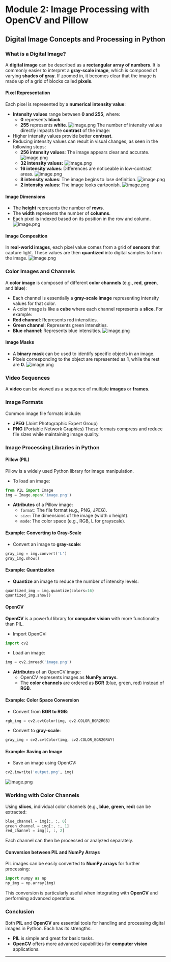 

# Module 2: Image Processing with OpenCV and Pillow
## Digital Image Concepts and Processing in Python
### What is a Digital Image?
A **digital image** can be described as a **rectangular array of numbers**. It is commonly easier to interpret a **gray-scale image**, which is composed of varying **shades of gray**. If zoomed in, it becomes clear that the image is made up of a grid of blocks called **pixels**.
#### Pixel Representation
Each pixel is represented by a **numerical intensity value**:
- **Intensity values** range between **0 and 255**, where:
	- **0** represents **black**.
	- **255** represents **white**.
![image.png](https://prod-files-secure.s3.us-west-2.amazonaws.com/03e82b26-cccb-4906-bb56-adabcbdc0655/fa1bb4aa-313a-44c2-a7b3-7fa4a8432b08/image.png?X-Amz-Algorithm=AWS4-HMAC-SHA256&X-Amz-Content-Sha256=UNSIGNED-PAYLOAD&X-Amz-Credential=ASIAZI2LB4666B5RP6AZ%2F20250130%2Fus-west-2%2Fs3%2Faws4_request&X-Amz-Date=20250130T161812Z&X-Amz-Expires=3600&X-Amz-Security-Token=IQoJb3JpZ2luX2VjEJ%2F%2F%2F%2F%2F%2F%2F%2F%2F%2F%2FwEaCXVzLXdlc3QtMiJIMEYCIQDLXNSCD6olifRb4QqZ5ZnizwRC%2FumLWpsYJP0Wn4N4%2FQIhANe8y5la1QGM4utMb7ugvDS%2BXa9ptjUl1djTmUbGtpOsKogECKj%2F%2F%2F%2F%2F%2F%2F%2F%2F%2FwEQABoMNjM3NDIzMTgzODA1IgyezurI2DQassogAuQq3APfQKFn36SgbFkfxYTJe6w5TXrDr5JOoHjb3sWdhflvP%2BwSzHnwxkC9YS1inEQ96I%2BJRGs7FkEsMAKO0HsIOVx7p%2F67p9FotKhnTP8%2F6UEz5r0hMkapMjisCXpl0EmeNdII4pFWRnmi2LALr6Z%2BQyjexJC2AtuYTf7yw6XDleqLwBekOEqw%2BJXRvj4ZXhTaDKPKaTlul7uIBAwjbvwpHCmXuYkHipjR7sEuX8UjWAj2b4EbBgzIDTLmx6VY367NghZfYoYZ3apWWFNi0kkNt4xMq643Berj%2FE5PAlTxzF3uTZpjqR37favrMIrX7bJS6XZjbM8jOPuECGm6SN3m1b4lg3kjDoiQLLJngzhBriSKHb2RIjpku0viijtuAQU3sEe78l9mkObWOlIoem8KtcQbVYPigSwajverR2K2UnpxY%2FmIxxKh1i9DMtq1i%2BeNO1Jx379gdVBxvfhUP702pwT6emH5JfWE4Rx%2FLmcYOJOSXccDX%2BzYkYw1CWEk%2FCz9BAJCGJnHysf7RpEBBXaV3P%2FGdPGql%2FSkBajKa%2Foq1XuFLm4SqEqcniTKXPtIbq0qeksYX2tYMAQ3g7pt4Qa%2BK2leaxtnlm%2FGovMTIlyRySn2jdkdczkaBKmtQ%2FcqizDtl%2B68BjqkAddyHoe5NdMWsawMurYWAQq4wHycIaAM7Jl5hBviLKiXKfYQUUartU4uZ1VpXfzQNWr8PBp9zK3JD2d3H3mQ02btys4JUoPogUvlzyH3A%2BVMZh54uZqRMOGzcWZLzcvJS5Fsb7VUK6ZwYvVpsMs%2ByjDK4xFha3qa9rdpmEO3Wj8O7tfUcMVYK8vsJ7CR0f4J3pZBu88HUf%2FnU1Iq6qDzIfXn3BpE&X-Amz-Signature=a098411f1114697fc784e1c0d2020afc03a2187683dde1f3e1d0b28275c8be89&X-Amz-SignedHeaders=host&x-id=GetObject)
The number of intensity values directly impacts the **contrast** of the image:
- Higher intensity values provide better **contrast**.
- Reducing intensity values can result in visual changes, as seen in the following steps:
	- **256 intensity values**: The image appears clear and accurate.
![image.png](https://prod-files-secure.s3.us-west-2.amazonaws.com/03e82b26-cccb-4906-bb56-adabcbdc0655/0de7dfb4-99dc-4b87-8932-5165b3c3b775/image.png?X-Amz-Algorithm=AWS4-HMAC-SHA256&X-Amz-Content-Sha256=UNSIGNED-PAYLOAD&X-Amz-Credential=ASIAZI2LB466TK7MDM33%2F20250130%2Fus-west-2%2Fs3%2Faws4_request&X-Amz-Date=20250130T161813Z&X-Amz-Expires=3600&X-Amz-Security-Token=IQoJb3JpZ2luX2VjEJ%2F%2F%2F%2F%2F%2F%2F%2F%2F%2F%2FwEaCXVzLXdlc3QtMiJGMEQCICpBQ%2BIDCDstu0XYoZfMBjgtpL%2FmKmcY%2BArX13YSnAnyAiBuBUMhJ8BiypTHEXyMeHyJ7tUGdN%2FXTak6PlMqAaC%2FwCqIBAio%2F%2F%2F%2F%2F%2F%2F%2F%2F%2F8BEAAaDDYzNzQyMzE4MzgwNSIMK1eRod9Ytoc8wYGqKtwDHT3GceZ4739epv1QWh9hN1LIWP24jnETv5XhO9Wn3nir8nCuUmNkDmXD0pzXAKEAoJ8Pk6xsRRM1Tge20YnQD6RtQvVB8wN7tId8l58AwEKyu3VyYSS5vmpvsNdP55dlDwA%2BC1V%2FVYgAgy5X9sdRkR8kFcriReqfID0B%2Fzo0%2BYAtCCIpFKR%2F84wjy%2FzUcRqQbFZ3bY%2FIvINcLcnApbiw7oH%2BgPuJy4kqHQC83eedssJsHtEbkp8wxqdk2D8l%2FpZF4VaaAYbQM%2FT0h3pGCpo4GGobvRrx7ikaazsJE%2B2kv%2BC7usJ1hq1YW%2Fn0L2DCF32%2Bnf%2FSPtoDGIHXOhnpUkVup5YMQtSNPJh2nNqYxF5QsN5Cq%2B2HCUMuoG8MZeVdegX7FvLT02auEvkrp48bpiS2wxarUV9MSC6G635kYmH9cmjdz2gVTk4FdqRMaPjp32y9RzEnim2ZmXUX5%2FshQlYaas3oGBxN5lMux%2BBsZRsiXJb2zykeW59hXaWTqM1tIE0vMruHcHnZ6iQyoXMY03zltwASLeO0Fp8e2LHLitfnYDnUI78yDCZJprhf2FmB2RfCIVnnwwjQZvdM%2Fe88AL1tgZD6I6bMTwAtqRTdTxSn9fMJHLNCX5itoxrpd8sw0pfuvAY6pgHso3ORdYCVPYplmC4ePbwEADimD3yewARLGiy4Ed3TdUrz7z2nGJWf6eAdCZ0K8s0iL3abq%2FxDCSyTGs3c9hiGuhH6ynxfRl%2Bt036v5JBPSNLkJDdHND3kdSGzSo70TURhwEiqjnhsQk56p9Kl%2FQFd3%2BKOyaPXtRsLylYq%2FruYRrHEtXUQ6Ti5dQQ1Z%2F%2BnDNuHWdZzHU4TK7VCpqiFRelOgT%2B8ybyA&X-Amz-Signature=c9031ee1c08b8a19ff969bfba7c3bd1388021d051a1b2c3f90d24abe3f5f8b2c&X-Amz-SignedHeaders=host&x-id=GetObject)
	- **32 intensity values:**
![image.png](https://prod-files-secure.s3.us-west-2.amazonaws.com/03e82b26-cccb-4906-bb56-adabcbdc0655/7eb81f08-b190-4c5a-ba2b-2a498a15b2c4/image.png?X-Amz-Algorithm=AWS4-HMAC-SHA256&X-Amz-Content-Sha256=UNSIGNED-PAYLOAD&X-Amz-Credential=ASIAZI2LB466TK7MDM33%2F20250130%2Fus-west-2%2Fs3%2Faws4_request&X-Amz-Date=20250130T161813Z&X-Amz-Expires=3600&X-Amz-Security-Token=IQoJb3JpZ2luX2VjEJ%2F%2F%2F%2F%2F%2F%2F%2F%2F%2F%2FwEaCXVzLXdlc3QtMiJGMEQCICpBQ%2BIDCDstu0XYoZfMBjgtpL%2FmKmcY%2BArX13YSnAnyAiBuBUMhJ8BiypTHEXyMeHyJ7tUGdN%2FXTak6PlMqAaC%2FwCqIBAio%2F%2F%2F%2F%2F%2F%2F%2F%2F%2F8BEAAaDDYzNzQyMzE4MzgwNSIMK1eRod9Ytoc8wYGqKtwDHT3GceZ4739epv1QWh9hN1LIWP24jnETv5XhO9Wn3nir8nCuUmNkDmXD0pzXAKEAoJ8Pk6xsRRM1Tge20YnQD6RtQvVB8wN7tId8l58AwEKyu3VyYSS5vmpvsNdP55dlDwA%2BC1V%2FVYgAgy5X9sdRkR8kFcriReqfID0B%2Fzo0%2BYAtCCIpFKR%2F84wjy%2FzUcRqQbFZ3bY%2FIvINcLcnApbiw7oH%2BgPuJy4kqHQC83eedssJsHtEbkp8wxqdk2D8l%2FpZF4VaaAYbQM%2FT0h3pGCpo4GGobvRrx7ikaazsJE%2B2kv%2BC7usJ1hq1YW%2Fn0L2DCF32%2Bnf%2FSPtoDGIHXOhnpUkVup5YMQtSNPJh2nNqYxF5QsN5Cq%2B2HCUMuoG8MZeVdegX7FvLT02auEvkrp48bpiS2wxarUV9MSC6G635kYmH9cmjdz2gVTk4FdqRMaPjp32y9RzEnim2ZmXUX5%2FshQlYaas3oGBxN5lMux%2BBsZRsiXJb2zykeW59hXaWTqM1tIE0vMruHcHnZ6iQyoXMY03zltwASLeO0Fp8e2LHLitfnYDnUI78yDCZJprhf2FmB2RfCIVnnwwjQZvdM%2Fe88AL1tgZD6I6bMTwAtqRTdTxSn9fMJHLNCX5itoxrpd8sw0pfuvAY6pgHso3ORdYCVPYplmC4ePbwEADimD3yewARLGiy4Ed3TdUrz7z2nGJWf6eAdCZ0K8s0iL3abq%2FxDCSyTGs3c9hiGuhH6ynxfRl%2Bt036v5JBPSNLkJDdHND3kdSGzSo70TURhwEiqjnhsQk56p9Kl%2FQFd3%2BKOyaPXtRsLylYq%2FruYRrHEtXUQ6Ti5dQQ1Z%2F%2BnDNuHWdZzHU4TK7VCpqiFRelOgT%2B8ybyA&X-Amz-Signature=02f946fca10ba5a7472df1453d104d94e7cd0c3e059719c83b42ecba6aa9d6c9&X-Amz-SignedHeaders=host&x-id=GetObject)
	- **16 intensity values**: Differences are noticeable in low-contrast areas.
![image.png](https://prod-files-secure.s3.us-west-2.amazonaws.com/03e82b26-cccb-4906-bb56-adabcbdc0655/6bf56d44-9a14-4b7b-98c2-1f00b8630f0c/image.png?X-Amz-Algorithm=AWS4-HMAC-SHA256&X-Amz-Content-Sha256=UNSIGNED-PAYLOAD&X-Amz-Credential=ASIAZI2LB466TK7MDM33%2F20250130%2Fus-west-2%2Fs3%2Faws4_request&X-Amz-Date=20250130T161813Z&X-Amz-Expires=3600&X-Amz-Security-Token=IQoJb3JpZ2luX2VjEJ%2F%2F%2F%2F%2F%2F%2F%2F%2F%2F%2FwEaCXVzLXdlc3QtMiJGMEQCICpBQ%2BIDCDstu0XYoZfMBjgtpL%2FmKmcY%2BArX13YSnAnyAiBuBUMhJ8BiypTHEXyMeHyJ7tUGdN%2FXTak6PlMqAaC%2FwCqIBAio%2F%2F%2F%2F%2F%2F%2F%2F%2F%2F8BEAAaDDYzNzQyMzE4MzgwNSIMK1eRod9Ytoc8wYGqKtwDHT3GceZ4739epv1QWh9hN1LIWP24jnETv5XhO9Wn3nir8nCuUmNkDmXD0pzXAKEAoJ8Pk6xsRRM1Tge20YnQD6RtQvVB8wN7tId8l58AwEKyu3VyYSS5vmpvsNdP55dlDwA%2BC1V%2FVYgAgy5X9sdRkR8kFcriReqfID0B%2Fzo0%2BYAtCCIpFKR%2F84wjy%2FzUcRqQbFZ3bY%2FIvINcLcnApbiw7oH%2BgPuJy4kqHQC83eedssJsHtEbkp8wxqdk2D8l%2FpZF4VaaAYbQM%2FT0h3pGCpo4GGobvRrx7ikaazsJE%2B2kv%2BC7usJ1hq1YW%2Fn0L2DCF32%2Bnf%2FSPtoDGIHXOhnpUkVup5YMQtSNPJh2nNqYxF5QsN5Cq%2B2HCUMuoG8MZeVdegX7FvLT02auEvkrp48bpiS2wxarUV9MSC6G635kYmH9cmjdz2gVTk4FdqRMaPjp32y9RzEnim2ZmXUX5%2FshQlYaas3oGBxN5lMux%2BBsZRsiXJb2zykeW59hXaWTqM1tIE0vMruHcHnZ6iQyoXMY03zltwASLeO0Fp8e2LHLitfnYDnUI78yDCZJprhf2FmB2RfCIVnnwwjQZvdM%2Fe88AL1tgZD6I6bMTwAtqRTdTxSn9fMJHLNCX5itoxrpd8sw0pfuvAY6pgHso3ORdYCVPYplmC4ePbwEADimD3yewARLGiy4Ed3TdUrz7z2nGJWf6eAdCZ0K8s0iL3abq%2FxDCSyTGs3c9hiGuhH6ynxfRl%2Bt036v5JBPSNLkJDdHND3kdSGzSo70TURhwEiqjnhsQk56p9Kl%2FQFd3%2BKOyaPXtRsLylYq%2FruYRrHEtXUQ6Ti5dQQ1Z%2F%2BnDNuHWdZzHU4TK7VCpqiFRelOgT%2B8ybyA&X-Amz-Signature=29fb045cd87ec2e816c5a7e40f80f304552f468c430b327bab918d82387bb7a8&X-Amz-SignedHeaders=host&x-id=GetObject)
	- **8 intensity values**: The image begins to lose definition.
![image.png](https://prod-files-secure.s3.us-west-2.amazonaws.com/03e82b26-cccb-4906-bb56-adabcbdc0655/cca05878-ca1a-43e0-8bec-1d146756f9ae/image.png?X-Amz-Algorithm=AWS4-HMAC-SHA256&X-Amz-Content-Sha256=UNSIGNED-PAYLOAD&X-Amz-Credential=ASIAZI2LB466TK7MDM33%2F20250130%2Fus-west-2%2Fs3%2Faws4_request&X-Amz-Date=20250130T161813Z&X-Amz-Expires=3600&X-Amz-Security-Token=IQoJb3JpZ2luX2VjEJ%2F%2F%2F%2F%2F%2F%2F%2F%2F%2F%2FwEaCXVzLXdlc3QtMiJGMEQCICpBQ%2BIDCDstu0XYoZfMBjgtpL%2FmKmcY%2BArX13YSnAnyAiBuBUMhJ8BiypTHEXyMeHyJ7tUGdN%2FXTak6PlMqAaC%2FwCqIBAio%2F%2F%2F%2F%2F%2F%2F%2F%2F%2F8BEAAaDDYzNzQyMzE4MzgwNSIMK1eRod9Ytoc8wYGqKtwDHT3GceZ4739epv1QWh9hN1LIWP24jnETv5XhO9Wn3nir8nCuUmNkDmXD0pzXAKEAoJ8Pk6xsRRM1Tge20YnQD6RtQvVB8wN7tId8l58AwEKyu3VyYSS5vmpvsNdP55dlDwA%2BC1V%2FVYgAgy5X9sdRkR8kFcriReqfID0B%2Fzo0%2BYAtCCIpFKR%2F84wjy%2FzUcRqQbFZ3bY%2FIvINcLcnApbiw7oH%2BgPuJy4kqHQC83eedssJsHtEbkp8wxqdk2D8l%2FpZF4VaaAYbQM%2FT0h3pGCpo4GGobvRrx7ikaazsJE%2B2kv%2BC7usJ1hq1YW%2Fn0L2DCF32%2Bnf%2FSPtoDGIHXOhnpUkVup5YMQtSNPJh2nNqYxF5QsN5Cq%2B2HCUMuoG8MZeVdegX7FvLT02auEvkrp48bpiS2wxarUV9MSC6G635kYmH9cmjdz2gVTk4FdqRMaPjp32y9RzEnim2ZmXUX5%2FshQlYaas3oGBxN5lMux%2BBsZRsiXJb2zykeW59hXaWTqM1tIE0vMruHcHnZ6iQyoXMY03zltwASLeO0Fp8e2LHLitfnYDnUI78yDCZJprhf2FmB2RfCIVnnwwjQZvdM%2Fe88AL1tgZD6I6bMTwAtqRTdTxSn9fMJHLNCX5itoxrpd8sw0pfuvAY6pgHso3ORdYCVPYplmC4ePbwEADimD3yewARLGiy4Ed3TdUrz7z2nGJWf6eAdCZ0K8s0iL3abq%2FxDCSyTGs3c9hiGuhH6ynxfRl%2Bt036v5JBPSNLkJDdHND3kdSGzSo70TURhwEiqjnhsQk56p9Kl%2FQFd3%2BKOyaPXtRsLylYq%2FruYRrHEtXUQ6Ti5dQQ1Z%2F%2BnDNuHWdZzHU4TK7VCpqiFRelOgT%2B8ybyA&X-Amz-Signature=dfbe02f162b1ec46c0b91e46450e9e8e01e723d8de8b0c84412576b495499a28&X-Amz-SignedHeaders=host&x-id=GetObject)
	- **2 intensity values**: The image looks cartoonish.
![image.png](https://prod-files-secure.s3.us-west-2.amazonaws.com/03e82b26-cccb-4906-bb56-adabcbdc0655/12da64d7-6b97-44e0-bc2c-52b9c47ce212/image.png?X-Amz-Algorithm=AWS4-HMAC-SHA256&X-Amz-Content-Sha256=UNSIGNED-PAYLOAD&X-Amz-Credential=ASIAZI2LB466TK7MDM33%2F20250130%2Fus-west-2%2Fs3%2Faws4_request&X-Amz-Date=20250130T161813Z&X-Amz-Expires=3600&X-Amz-Security-Token=IQoJb3JpZ2luX2VjEJ%2F%2F%2F%2F%2F%2F%2F%2F%2F%2F%2FwEaCXVzLXdlc3QtMiJGMEQCICpBQ%2BIDCDstu0XYoZfMBjgtpL%2FmKmcY%2BArX13YSnAnyAiBuBUMhJ8BiypTHEXyMeHyJ7tUGdN%2FXTak6PlMqAaC%2FwCqIBAio%2F%2F%2F%2F%2F%2F%2F%2F%2F%2F8BEAAaDDYzNzQyMzE4MzgwNSIMK1eRod9Ytoc8wYGqKtwDHT3GceZ4739epv1QWh9hN1LIWP24jnETv5XhO9Wn3nir8nCuUmNkDmXD0pzXAKEAoJ8Pk6xsRRM1Tge20YnQD6RtQvVB8wN7tId8l58AwEKyu3VyYSS5vmpvsNdP55dlDwA%2BC1V%2FVYgAgy5X9sdRkR8kFcriReqfID0B%2Fzo0%2BYAtCCIpFKR%2F84wjy%2FzUcRqQbFZ3bY%2FIvINcLcnApbiw7oH%2BgPuJy4kqHQC83eedssJsHtEbkp8wxqdk2D8l%2FpZF4VaaAYbQM%2FT0h3pGCpo4GGobvRrx7ikaazsJE%2B2kv%2BC7usJ1hq1YW%2Fn0L2DCF32%2Bnf%2FSPtoDGIHXOhnpUkVup5YMQtSNPJh2nNqYxF5QsN5Cq%2B2HCUMuoG8MZeVdegX7FvLT02auEvkrp48bpiS2wxarUV9MSC6G635kYmH9cmjdz2gVTk4FdqRMaPjp32y9RzEnim2ZmXUX5%2FshQlYaas3oGBxN5lMux%2BBsZRsiXJb2zykeW59hXaWTqM1tIE0vMruHcHnZ6iQyoXMY03zltwASLeO0Fp8e2LHLitfnYDnUI78yDCZJprhf2FmB2RfCIVnnwwjQZvdM%2Fe88AL1tgZD6I6bMTwAtqRTdTxSn9fMJHLNCX5itoxrpd8sw0pfuvAY6pgHso3ORdYCVPYplmC4ePbwEADimD3yewARLGiy4Ed3TdUrz7z2nGJWf6eAdCZ0K8s0iL3abq%2FxDCSyTGs3c9hiGuhH6ynxfRl%2Bt036v5JBPSNLkJDdHND3kdSGzSo70TURhwEiqjnhsQk56p9Kl%2FQFd3%2BKOyaPXtRsLylYq%2FruYRrHEtXUQ6Ti5dQQ1Z%2F%2BnDNuHWdZzHU4TK7VCpqiFRelOgT%2B8ybyA&X-Amz-Signature=2b340a358c53b1863d982d708e35efc2de8ad3785df81c85219dda9efc50c131&X-Amz-SignedHeaders=host&x-id=GetObject)
#### Image Dimensions
- The **height** represents the number of **rows**.
- The **width** represents the number of **columns**.
- Each pixel is indexed based on its position in the row and column.
![image.png](https://prod-files-secure.s3.us-west-2.amazonaws.com/03e82b26-cccb-4906-bb56-adabcbdc0655/ff056335-e79e-4491-b508-30cd45b6c194/image.png?X-Amz-Algorithm=AWS4-HMAC-SHA256&X-Amz-Content-Sha256=UNSIGNED-PAYLOAD&X-Amz-Credential=ASIAZI2LB4666B5RP6AZ%2F20250130%2Fus-west-2%2Fs3%2Faws4_request&X-Amz-Date=20250130T161812Z&X-Amz-Expires=3600&X-Amz-Security-Token=IQoJb3JpZ2luX2VjEJ%2F%2F%2F%2F%2F%2F%2F%2F%2F%2F%2FwEaCXVzLXdlc3QtMiJIMEYCIQDLXNSCD6olifRb4QqZ5ZnizwRC%2FumLWpsYJP0Wn4N4%2FQIhANe8y5la1QGM4utMb7ugvDS%2BXa9ptjUl1djTmUbGtpOsKogECKj%2F%2F%2F%2F%2F%2F%2F%2F%2F%2FwEQABoMNjM3NDIzMTgzODA1IgyezurI2DQassogAuQq3APfQKFn36SgbFkfxYTJe6w5TXrDr5JOoHjb3sWdhflvP%2BwSzHnwxkC9YS1inEQ96I%2BJRGs7FkEsMAKO0HsIOVx7p%2F67p9FotKhnTP8%2F6UEz5r0hMkapMjisCXpl0EmeNdII4pFWRnmi2LALr6Z%2BQyjexJC2AtuYTf7yw6XDleqLwBekOEqw%2BJXRvj4ZXhTaDKPKaTlul7uIBAwjbvwpHCmXuYkHipjR7sEuX8UjWAj2b4EbBgzIDTLmx6VY367NghZfYoYZ3apWWFNi0kkNt4xMq643Berj%2FE5PAlTxzF3uTZpjqR37favrMIrX7bJS6XZjbM8jOPuECGm6SN3m1b4lg3kjDoiQLLJngzhBriSKHb2RIjpku0viijtuAQU3sEe78l9mkObWOlIoem8KtcQbVYPigSwajverR2K2UnpxY%2FmIxxKh1i9DMtq1i%2BeNO1Jx379gdVBxvfhUP702pwT6emH5JfWE4Rx%2FLmcYOJOSXccDX%2BzYkYw1CWEk%2FCz9BAJCGJnHysf7RpEBBXaV3P%2FGdPGql%2FSkBajKa%2Foq1XuFLm4SqEqcniTKXPtIbq0qeksYX2tYMAQ3g7pt4Qa%2BK2leaxtnlm%2FGovMTIlyRySn2jdkdczkaBKmtQ%2FcqizDtl%2B68BjqkAddyHoe5NdMWsawMurYWAQq4wHycIaAM7Jl5hBviLKiXKfYQUUartU4uZ1VpXfzQNWr8PBp9zK3JD2d3H3mQ02btys4JUoPogUvlzyH3A%2BVMZh54uZqRMOGzcWZLzcvJS5Fsb7VUK6ZwYvVpsMs%2ByjDK4xFha3qa9rdpmEO3Wj8O7tfUcMVYK8vsJ7CR0f4J3pZBu88HUf%2FnU1Iq6qDzIfXn3BpE&X-Amz-Signature=58039b3524cad7c6b4584871fed3c60f163ea9e240671e1c3a1b58cfe60e180f&X-Amz-SignedHeaders=host&x-id=GetObject)
#### Image Composition
In **real-world images**, each pixel value comes from a grid of **sensors** that capture light. These values are then **quantized** into digital samples to form the image.
![image.png](https://prod-files-secure.s3.us-west-2.amazonaws.com/03e82b26-cccb-4906-bb56-adabcbdc0655/0c721ea0-409b-4d32-b630-a00d6f170d18/image.png?X-Amz-Algorithm=AWS4-HMAC-SHA256&X-Amz-Content-Sha256=UNSIGNED-PAYLOAD&X-Amz-Credential=ASIAZI2LB4666B5RP6AZ%2F20250130%2Fus-west-2%2Fs3%2Faws4_request&X-Amz-Date=20250130T161812Z&X-Amz-Expires=3600&X-Amz-Security-Token=IQoJb3JpZ2luX2VjEJ%2F%2F%2F%2F%2F%2F%2F%2F%2F%2F%2FwEaCXVzLXdlc3QtMiJIMEYCIQDLXNSCD6olifRb4QqZ5ZnizwRC%2FumLWpsYJP0Wn4N4%2FQIhANe8y5la1QGM4utMb7ugvDS%2BXa9ptjUl1djTmUbGtpOsKogECKj%2F%2F%2F%2F%2F%2F%2F%2F%2F%2FwEQABoMNjM3NDIzMTgzODA1IgyezurI2DQassogAuQq3APfQKFn36SgbFkfxYTJe6w5TXrDr5JOoHjb3sWdhflvP%2BwSzHnwxkC9YS1inEQ96I%2BJRGs7FkEsMAKO0HsIOVx7p%2F67p9FotKhnTP8%2F6UEz5r0hMkapMjisCXpl0EmeNdII4pFWRnmi2LALr6Z%2BQyjexJC2AtuYTf7yw6XDleqLwBekOEqw%2BJXRvj4ZXhTaDKPKaTlul7uIBAwjbvwpHCmXuYkHipjR7sEuX8UjWAj2b4EbBgzIDTLmx6VY367NghZfYoYZ3apWWFNi0kkNt4xMq643Berj%2FE5PAlTxzF3uTZpjqR37favrMIrX7bJS6XZjbM8jOPuECGm6SN3m1b4lg3kjDoiQLLJngzhBriSKHb2RIjpku0viijtuAQU3sEe78l9mkObWOlIoem8KtcQbVYPigSwajverR2K2UnpxY%2FmIxxKh1i9DMtq1i%2BeNO1Jx379gdVBxvfhUP702pwT6emH5JfWE4Rx%2FLmcYOJOSXccDX%2BzYkYw1CWEk%2FCz9BAJCGJnHysf7RpEBBXaV3P%2FGdPGql%2FSkBajKa%2Foq1XuFLm4SqEqcniTKXPtIbq0qeksYX2tYMAQ3g7pt4Qa%2BK2leaxtnlm%2FGovMTIlyRySn2jdkdczkaBKmtQ%2FcqizDtl%2B68BjqkAddyHoe5NdMWsawMurYWAQq4wHycIaAM7Jl5hBviLKiXKfYQUUartU4uZ1VpXfzQNWr8PBp9zK3JD2d3H3mQ02btys4JUoPogUvlzyH3A%2BVMZh54uZqRMOGzcWZLzcvJS5Fsb7VUK6ZwYvVpsMs%2ByjDK4xFha3qa9rdpmEO3Wj8O7tfUcMVYK8vsJ7CR0f4J3pZBu88HUf%2FnU1Iq6qDzIfXn3BpE&X-Amz-Signature=bd41e052f780694133a4d5aba60f7023b4e76164f4bc15171c372f8bc1c6b7e0&X-Amz-SignedHeaders=host&x-id=GetObject)
### Color Images and Channels
A **color image** is composed of different **color channels** (e.g., **red**, **green**, and **blue**):
- Each channel is essentially a **gray-scale image** representing intensity values for that color.
- A color image is like a **cube** where each channel represents a **slice**.
For example:
- **Red channel**: Represents red intensities.
- **Green channel**: Represents green intensities.
- **Blue channel**: Represents blue intensities.
![image.png](https://prod-files-secure.s3.us-west-2.amazonaws.com/03e82b26-cccb-4906-bb56-adabcbdc0655/c0cc17c9-842f-413f-82e8-f3f44278cf74/image.png?X-Amz-Algorithm=AWS4-HMAC-SHA256&X-Amz-Content-Sha256=UNSIGNED-PAYLOAD&X-Amz-Credential=ASIAZI2LB4666B5RP6AZ%2F20250130%2Fus-west-2%2Fs3%2Faws4_request&X-Amz-Date=20250130T161812Z&X-Amz-Expires=3600&X-Amz-Security-Token=IQoJb3JpZ2luX2VjEJ%2F%2F%2F%2F%2F%2F%2F%2F%2F%2F%2FwEaCXVzLXdlc3QtMiJIMEYCIQDLXNSCD6olifRb4QqZ5ZnizwRC%2FumLWpsYJP0Wn4N4%2FQIhANe8y5la1QGM4utMb7ugvDS%2BXa9ptjUl1djTmUbGtpOsKogECKj%2F%2F%2F%2F%2F%2F%2F%2F%2F%2FwEQABoMNjM3NDIzMTgzODA1IgyezurI2DQassogAuQq3APfQKFn36SgbFkfxYTJe6w5TXrDr5JOoHjb3sWdhflvP%2BwSzHnwxkC9YS1inEQ96I%2BJRGs7FkEsMAKO0HsIOVx7p%2F67p9FotKhnTP8%2F6UEz5r0hMkapMjisCXpl0EmeNdII4pFWRnmi2LALr6Z%2BQyjexJC2AtuYTf7yw6XDleqLwBekOEqw%2BJXRvj4ZXhTaDKPKaTlul7uIBAwjbvwpHCmXuYkHipjR7sEuX8UjWAj2b4EbBgzIDTLmx6VY367NghZfYoYZ3apWWFNi0kkNt4xMq643Berj%2FE5PAlTxzF3uTZpjqR37favrMIrX7bJS6XZjbM8jOPuECGm6SN3m1b4lg3kjDoiQLLJngzhBriSKHb2RIjpku0viijtuAQU3sEe78l9mkObWOlIoem8KtcQbVYPigSwajverR2K2UnpxY%2FmIxxKh1i9DMtq1i%2BeNO1Jx379gdVBxvfhUP702pwT6emH5JfWE4Rx%2FLmcYOJOSXccDX%2BzYkYw1CWEk%2FCz9BAJCGJnHysf7RpEBBXaV3P%2FGdPGql%2FSkBajKa%2Foq1XuFLm4SqEqcniTKXPtIbq0qeksYX2tYMAQ3g7pt4Qa%2BK2leaxtnlm%2FGovMTIlyRySn2jdkdczkaBKmtQ%2FcqizDtl%2B68BjqkAddyHoe5NdMWsawMurYWAQq4wHycIaAM7Jl5hBviLKiXKfYQUUartU4uZ1VpXfzQNWr8PBp9zK3JD2d3H3mQ02btys4JUoPogUvlzyH3A%2BVMZh54uZqRMOGzcWZLzcvJS5Fsb7VUK6ZwYvVpsMs%2ByjDK4xFha3qa9rdpmEO3Wj8O7tfUcMVYK8vsJ7CR0f4J3pZBu88HUf%2FnU1Iq6qDzIfXn3BpE&X-Amz-Signature=9a03c08e827e01fc40347d284089ba0cf50845c3a482cd868a0fe6952b8b5f02&X-Amz-SignedHeaders=host&x-id=GetObject)
#### Image Masks
- A **binary mask** can be used to identify specific objects in an image.
- Pixels corresponding to the object are represented as **1**, while the rest are **0**.
![image.png](https://prod-files-secure.s3.us-west-2.amazonaws.com/03e82b26-cccb-4906-bb56-adabcbdc0655/667eab4d-d19d-4618-81d0-663b6beb002c/image.png?X-Amz-Algorithm=AWS4-HMAC-SHA256&X-Amz-Content-Sha256=UNSIGNED-PAYLOAD&X-Amz-Credential=ASIAZI2LB4666B5RP6AZ%2F20250130%2Fus-west-2%2Fs3%2Faws4_request&X-Amz-Date=20250130T161812Z&X-Amz-Expires=3600&X-Amz-Security-Token=IQoJb3JpZ2luX2VjEJ%2F%2F%2F%2F%2F%2F%2F%2F%2F%2F%2FwEaCXVzLXdlc3QtMiJIMEYCIQDLXNSCD6olifRb4QqZ5ZnizwRC%2FumLWpsYJP0Wn4N4%2FQIhANe8y5la1QGM4utMb7ugvDS%2BXa9ptjUl1djTmUbGtpOsKogECKj%2F%2F%2F%2F%2F%2F%2F%2F%2F%2FwEQABoMNjM3NDIzMTgzODA1IgyezurI2DQassogAuQq3APfQKFn36SgbFkfxYTJe6w5TXrDr5JOoHjb3sWdhflvP%2BwSzHnwxkC9YS1inEQ96I%2BJRGs7FkEsMAKO0HsIOVx7p%2F67p9FotKhnTP8%2F6UEz5r0hMkapMjisCXpl0EmeNdII4pFWRnmi2LALr6Z%2BQyjexJC2AtuYTf7yw6XDleqLwBekOEqw%2BJXRvj4ZXhTaDKPKaTlul7uIBAwjbvwpHCmXuYkHipjR7sEuX8UjWAj2b4EbBgzIDTLmx6VY367NghZfYoYZ3apWWFNi0kkNt4xMq643Berj%2FE5PAlTxzF3uTZpjqR37favrMIrX7bJS6XZjbM8jOPuECGm6SN3m1b4lg3kjDoiQLLJngzhBriSKHb2RIjpku0viijtuAQU3sEe78l9mkObWOlIoem8KtcQbVYPigSwajverR2K2UnpxY%2FmIxxKh1i9DMtq1i%2BeNO1Jx379gdVBxvfhUP702pwT6emH5JfWE4Rx%2FLmcYOJOSXccDX%2BzYkYw1CWEk%2FCz9BAJCGJnHysf7RpEBBXaV3P%2FGdPGql%2FSkBajKa%2Foq1XuFLm4SqEqcniTKXPtIbq0qeksYX2tYMAQ3g7pt4Qa%2BK2leaxtnlm%2FGovMTIlyRySn2jdkdczkaBKmtQ%2FcqizDtl%2B68BjqkAddyHoe5NdMWsawMurYWAQq4wHycIaAM7Jl5hBviLKiXKfYQUUartU4uZ1VpXfzQNWr8PBp9zK3JD2d3H3mQ02btys4JUoPogUvlzyH3A%2BVMZh54uZqRMOGzcWZLzcvJS5Fsb7VUK6ZwYvVpsMs%2ByjDK4xFha3qa9rdpmEO3Wj8O7tfUcMVYK8vsJ7CR0f4J3pZBu88HUf%2FnU1Iq6qDzIfXn3BpE&X-Amz-Signature=28d1d9042673038f95ceda336fd234d0feefd49c7def35b3f56712fc2de1d53d&X-Amz-SignedHeaders=host&x-id=GetObject)
### Video Sequences
A **video** can be viewed as a sequence of multiple **images** or **frames**.
### Image Formats
Common image file formats include:
- **JPEG** (Joint Photographic Expert Group)
- **PNG** (Portable Network Graphics)
These formats compress and reduce file sizes while maintaining image quality.
### Image Processing Libraries in Python
#### Pillow (PIL)
Pillow is a widely used Python library for image manipulation.
- To load an image:
```python
from PIL import Image
img = Image.open('image.png')
```
- **Attributes** of a Pillow image:
	- `format`: The file format (e.g., PNG, JPEG).
	- `size`: The dimensions of the image (width x height).
	- `mode`: The color space (e.g., RGB, L for grayscale).
#### Example: Converting to Gray-Scale
- Convert an image to **gray-scale**:
```python
gray_img = img.convert('L')
gray_img.show()
```
#### Example: Quantization
- **Quantize** an image to reduce the number of intensity levels:
```python
quantized_img = img.quantize(colors=16)
quantized_img.show()
```
#### OpenCV
**OpenCV** is a powerful library for **computer vision** with more functionality than PIL.
- Import OpenCV:
```python
import cv2
```
- Load an image:
```python
img = cv2.imread('image.png')
```
- **Attributes** of an OpenCV image:
	- OpenCV represents images as **NumPy arrays**.
	- The **color channels** are ordered as **BGR** (blue, green, red) instead of **RGB**.
#### Example: Color Space Conversion
- Convert from **BGR to RGB**:
```python
rgb_img = cv2.cvtColor(img, cv2.COLOR_BGR2RGB)
```
- Convert to **gray-scale**:
```python
gray_img = cv2.cvtColor(img, cv2.COLOR_BGR2GRAY)
```
#### Example: Saving an Image
- Save an image using OpenCV:
```python
cv2.imwrite('output.png', img)
```
![image.png](https://prod-files-secure.s3.us-west-2.amazonaws.com/03e82b26-cccb-4906-bb56-adabcbdc0655/25fcc977-54ea-484c-997e-9b6bd016f347/image.png?X-Amz-Algorithm=AWS4-HMAC-SHA256&X-Amz-Content-Sha256=UNSIGNED-PAYLOAD&X-Amz-Credential=ASIAZI2LB4666B5RP6AZ%2F20250130%2Fus-west-2%2Fs3%2Faws4_request&X-Amz-Date=20250130T161812Z&X-Amz-Expires=3600&X-Amz-Security-Token=IQoJb3JpZ2luX2VjEJ%2F%2F%2F%2F%2F%2F%2F%2F%2F%2F%2FwEaCXVzLXdlc3QtMiJIMEYCIQDLXNSCD6olifRb4QqZ5ZnizwRC%2FumLWpsYJP0Wn4N4%2FQIhANe8y5la1QGM4utMb7ugvDS%2BXa9ptjUl1djTmUbGtpOsKogECKj%2F%2F%2F%2F%2F%2F%2F%2F%2F%2FwEQABoMNjM3NDIzMTgzODA1IgyezurI2DQassogAuQq3APfQKFn36SgbFkfxYTJe6w5TXrDr5JOoHjb3sWdhflvP%2BwSzHnwxkC9YS1inEQ96I%2BJRGs7FkEsMAKO0HsIOVx7p%2F67p9FotKhnTP8%2F6UEz5r0hMkapMjisCXpl0EmeNdII4pFWRnmi2LALr6Z%2BQyjexJC2AtuYTf7yw6XDleqLwBekOEqw%2BJXRvj4ZXhTaDKPKaTlul7uIBAwjbvwpHCmXuYkHipjR7sEuX8UjWAj2b4EbBgzIDTLmx6VY367NghZfYoYZ3apWWFNi0kkNt4xMq643Berj%2FE5PAlTxzF3uTZpjqR37favrMIrX7bJS6XZjbM8jOPuECGm6SN3m1b4lg3kjDoiQLLJngzhBriSKHb2RIjpku0viijtuAQU3sEe78l9mkObWOlIoem8KtcQbVYPigSwajverR2K2UnpxY%2FmIxxKh1i9DMtq1i%2BeNO1Jx379gdVBxvfhUP702pwT6emH5JfWE4Rx%2FLmcYOJOSXccDX%2BzYkYw1CWEk%2FCz9BAJCGJnHysf7RpEBBXaV3P%2FGdPGql%2FSkBajKa%2Foq1XuFLm4SqEqcniTKXPtIbq0qeksYX2tYMAQ3g7pt4Qa%2BK2leaxtnlm%2FGovMTIlyRySn2jdkdczkaBKmtQ%2FcqizDtl%2B68BjqkAddyHoe5NdMWsawMurYWAQq4wHycIaAM7Jl5hBviLKiXKfYQUUartU4uZ1VpXfzQNWr8PBp9zK3JD2d3H3mQ02btys4JUoPogUvlzyH3A%2BVMZh54uZqRMOGzcWZLzcvJS5Fsb7VUK6ZwYvVpsMs%2ByjDK4xFha3qa9rdpmEO3Wj8O7tfUcMVYK8vsJ7CR0f4J3pZBu88HUf%2FnU1Iq6qDzIfXn3BpE&X-Amz-Signature=bea207165df63aeb21c40939264e28911eb9b6d7d199ef6797bb9415ceffcd76&X-Amz-SignedHeaders=host&x-id=GetObject)
### Working with Color Channels
Using **slices**, individual color channels (e.g., **blue**, **green**, **red**) can be extracted:
```python
blue_channel = img[:, :, 0]
green_channel = img[:, :, 1]
red_channel = img[:, :, 2]
```
Each channel can then be processed or analyzed separately.
#### Conversion between PIL and NumPy Arrays
PIL images can be easily converted to **NumPy arrays** for further processing:
```python
import numpy as np
np_img = np.array(img)
```
This conversion is particularly useful when integrating with **OpenCV** and performing advanced operations.
### Conclusion
Both **PIL** and **OpenCV** are essential tools for handling and processing digital images in Python. Each has its strengths:
- **PIL** is simple and great for basic tasks.
- **OpenCV** offers more advanced capabilities for **computer vision** applications.
___



